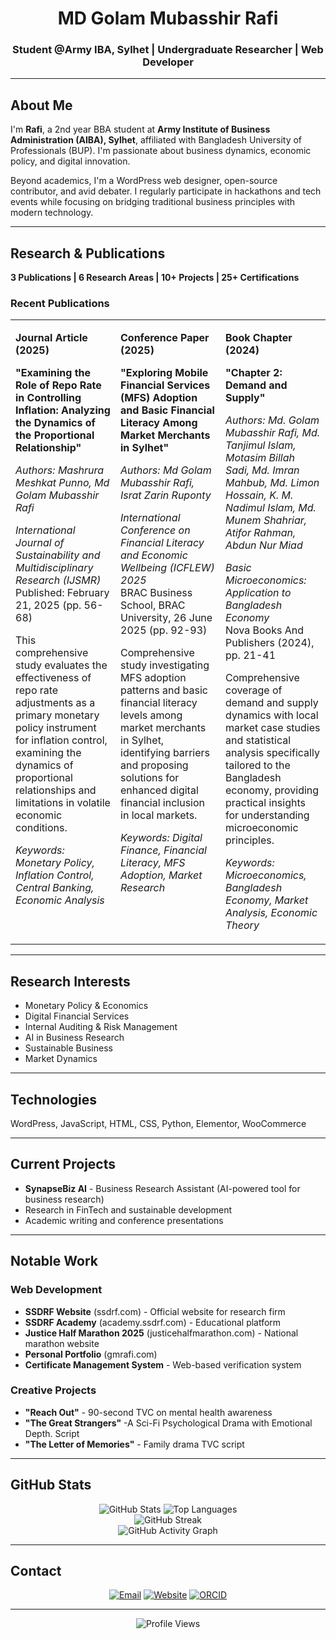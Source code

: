<div align="center">
  <h1>MD Golam Mubasshir Rafi</h1>
  <h3>Student @Army IBA, Sylhet | Undergraduate Researcher | Web Developer</h3>
</div>

---

## About Me

I'm **Rafi**, a 2nd year BBA student at **Army Institute of Business Administration (AIBA), Sylhet**, affiliated with Bangladesh University of Professionals (BUP). I'm passionate about business dynamics, economic policy, and digital innovation.

Beyond academics, I'm a WordPress web designer, open-source contributor, and avid debater. I regularly participate in hackathons and tech events while focusing on bridging traditional business principles with modern technology.

---

## Research & Publications

**3 Publications | 6 Research Areas | 10+ Projects | 25+ Certifications**

### Recent Publications

<div align="center">
<table>
<tr>
<td width="33%" valign="top">

**Journal Article (2025)**

**"Examining the Role of Repo Rate in Controlling Inflation: Analyzing the Dynamics of the Proportional Relationship"**

*Authors: Mashrura Meshkat Punno, Md Golam Mubasshir Rafi*

*International Journal of Sustainability and Multidisciplinary Research (IJSMR)*  
Published: February 21, 2025 (pp. 56-68)

This comprehensive study evaluates the effectiveness of repo rate adjustments as a primary monetary policy instrument for inflation control, examining the dynamics of proportional relationships and limitations in volatile economic conditions.

*Keywords: Monetary Policy, Inflation Control, Central Banking, Economic Analysis*

</td>
<td width="33%" valign="top">

**Conference Paper (2025)**

**"Exploring Mobile Financial Services (MFS) Adoption and Basic Financial Literacy Among Market Merchants in Sylhet"**

*Authors: Md Golam Mubasshir Rafi, Israt Zarin Ruponty*

*International Conference on Financial Literacy and Economic Wellbeing (ICFLEW) 2025*  
BRAC Business School, BRAC University, 26 June 2025 (pp. 92-93)

Comprehensive study investigating MFS adoption patterns and basic financial literacy levels among market merchants in Sylhet, identifying barriers and proposing solutions for enhanced digital financial inclusion in local markets.

*Keywords: Digital Finance, Financial Literacy, MFS Adoption, Market Research*

</td>
<td width="33%" valign="top">

**Book Chapter (2024)**

**"Chapter 2: Demand and Supply"**

*Authors: Md. Golam Mubasshir Rafi, Md. Tanjimul Islam, Motasim Billah Sadi, Md. Imran Mahbub, Md. Limon Hossain, K. M. Nadimul Islam, Md. Munem Shahriar, Atifor Rahman, Abdun Nur Miad*

*Basic Microeconomics: Application to Bangladesh Economy*  
Nova Books And Publishers (2024), pp. 21-41

Comprehensive coverage of demand and supply dynamics with local market case studies and statistical analysis specifically tailored to the Bangladesh economy, providing practical insights for understanding microeconomic principles.

*Keywords: Microeconomics, Bangladesh Economy, Market Analysis, Economic Theory*

</td>
</tr>
</table>
</div>

---

## Research Interests

- Monetary Policy & Economics
- Digital Financial Services
- Internal Auditing & Risk Management
- AI in Business Research
- Sustainable Business
- Market Dynamics

---

## Technologies

WordPress, JavaScript, HTML, CSS, Python, Elementor, WooCommerce

---

## Current Projects

- **SynapseBiz AI** - Business Research Assistant (AI-powered tool for business research)
- Research in FinTech and sustainable development
- Academic writing and conference presentations

---

## Notable Work

### Web Development
- **SSDRF Website** (ssdrf.com) - Official website for research firm
- **SSDRF Academy** (academy.ssdrf.com) - Educational platform
- **Justice Half Marathon 2025** (justicehalfmarathon.com) - National marathon website
- **Personal Portfolio** (gmrafi.com)
- **Certificate Management System** - Web-based verification system

### Creative Projects
- **"Reach Out"** - 90-second TVC on mental health awareness
- **"The Great Strangers"** -A Sci-Fi Psychological Drama with Emotional Depth. Script
- **"The Letter of Memories"** - Family drama TVC script

---

## GitHub Stats

<div align="center">
  <img src="https://github-readme-stats.vercel.app/api?username=gmrafi&show_icons=true&theme=tokyonight&hide_border=true&count_private=true" alt="GitHub Stats" />
  <img src="https://github-readme-stats.vercel.app/api/top-langs/?username=gmrafi&layout=compact&theme=tokyonight&hide_border=true" alt="Top Languages" />
</div>

<div align="center">
  <img src="https://github-readme-streak-stats.herokuapp.com/?user=gmrafi&theme=tokyonight&hide_border=true" alt="GitHub Streak" />
</div>

<div align="center">
  <img src="https://github-readme-activity-graph.vercel.app/graph?username=gmrafi&theme=tokyo-night&hide_border=true" alt="GitHub Activity Graph" />
</div>

---

##  Contact

<div align="center">

[![Email](https://img.shields.io/badge/Email-rafi@gmrafi.com-red?style=for-the-badge&logo=gmail&logoColor=white)](mailto:rafi@gmrafi.com)
[![Website](https://img.shields.io/badge/Website-gmrafi.com-blue?style=for-the-badge&logo=google-chrome&logoColor=white)](https://gmrafi.com)
[![ORCID](https://img.shields.io/badge/ORCID-0009--0007--4015--8354-green?style=for-the-badge&logo=orcid&logoColor=white)](https://orcid.org/0009-0007-4015-8354)

</div>

---

<div align="center">
  <img src="https://komarev.com/ghpvc/?username=gmrafi&color=blueviolet&style=for-the-badge" alt="Profile Views" />
</div>

